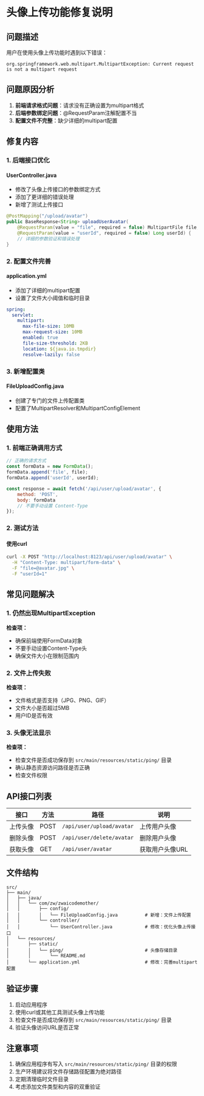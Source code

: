 # 头像上传功能修复说明

## 问题描述

用户在使用头像上传功能时遇到以下错误：
```
org.springframework.web.multipart.MultipartException: Current request is not a multipart request
```

## 问题原因分析

1. **前端请求格式问题**：请求没有正确设置为multipart格式
2. **后端参数绑定问题**：@RequestParam注解配置不当
3. **配置文件不完整**：缺少详细的multipart配置

## 修复内容

### 1. 后端接口优化

#### UserController.java
- 修改了头像上传接口的参数绑定方式
- 添加了更详细的错误处理
- 新增了测试上传接口

```java
@PostMapping("/upload/avatar")
public BaseResponse<String> uploadUserAvatar(
    @RequestParam(value = "file", required = false) MultipartFile file,
    @RequestParam(value = "userId", required = false) Long userId) {
    // 详细的参数验证和错误处理
}
```

### 2. 配置文件完善

#### application.yml
- 添加了详细的multipart配置
- 设置了文件大小阈值和临时目录

```yaml
spring:
  servlet:
    multipart:
      max-file-size: 10MB
      max-request-size: 10MB
      enabled: true
      file-size-threshold: 2KB
      location: ${java.io.tmpdir}
      resolve-lazily: false
```

### 3. 新增配置类

#### FileUploadConfig.java
- 创建了专门的文件上传配置类
- 配置了MultipartResolver和MultipartConfigElement



## 使用方法

### 1. 前端正确调用方式

```javascript
// 正确的请求方式
const formData = new FormData();
formData.append('file', file);
formData.append('userId', userId);

const response = await fetch('/api/user/upload/avatar', {
    method: 'POST',
    body: formData
    // 不要手动设置 Content-Type
});
```

### 2. 测试方法

#### 使用curl
```bash
curl -X POST "http://localhost:8123/api/user/upload/avatar" \
  -H "Content-Type: multipart/form-data" \
  -F "file=@avatar.jpg" \
  -F "userId=1"
```

## 常见问题解决

### 1. 仍然出现MultipartException

**检查项：**
- 确保前端使用FormData对象
- 不要手动设置Content-Type头
- 确保文件大小在限制范围内

### 2. 文件上传失败

**检查项：**
- 文件格式是否支持（JPG、PNG、GIF）
- 文件大小是否超过5MB
- 用户ID是否有效

### 3. 头像无法显示

**检查项：**
- 检查文件是否成功保存到 `src/main/resources/static/ping/` 目录
- 确认静态资源访问路径是否正确
- 检查文件权限

## API接口列表

| 接口 | 方法 | 路径 | 说明 |
|------|------|------|------|
| 上传头像 | POST | `/api/user/upload/avatar` | 上传用户头像 |
| 删除头像 | POST | `/api/user/delete/avatar` | 删除用户头像 |
| 获取头像 | GET | `/api/user/avatar` | 获取用户头像URL |

## 文件结构

```
src/
├── main/
│   ├── java/
│   │   └── com/zw/zwaicodemother/
│   │       ├── config/
│   │       │   └── FileUploadConfig.java          # 新增：文件上传配置
│   │       └── controller/
│   │           └── UserController.java            # 修改：优化头像上传接口
│   └── resources/
│       ├── static/
│       │   └── ping/                              # 头像存储目录
│       │       └── README.md
│       └── application.yml                        # 修改：完善multipart配置
```

## 验证步骤

1. 启动应用程序
2. 使用curl或其他工具测试头像上传功能
3. 检查文件是否成功保存到 `src/main/resources/static/ping/` 目录
4. 验证头像访问URL是否正常

## 注意事项

1. 确保应用程序有写入 `src/main/resources/static/ping/` 目录的权限
2. 生产环境建议将文件存储路径配置为绝对路径
3. 定期清理临时文件目录
4. 考虑添加文件类型和内容的双重验证
